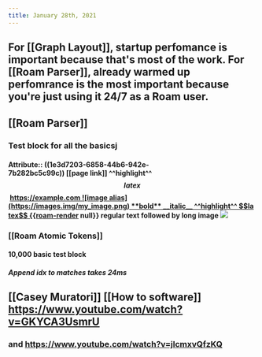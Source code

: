 ```yaml
---
title: January 28th, 2021
---
```


## For [[Graph Layout]], startup perfomance is important because that's most of the work. For [[Roam Parser]], already warmed up perfomrance is the most important because you're just using it 24/7 as a Roam user.

## [[Roam Parser]]
### Test block for all the basicsj
#### Attribute:: ((1e3d7203-6858-44b6-942e-7b282bc5c99c)) [[page link]] ^^highlight^^ $$latex$$ https://example.com ![image alias](https://images.img/my_image.png) **bold** __italic__ ^^highlight^^ $$latex$$ {{roam-render null}} regular text followed by long image ![](https://firebasestorage.googleapis.com/v0/b/firescript-577a2.appspot.com/o/imgs%2Fapp%2Fgraphminer%2FFl-tnQr6XJ?alt=media&token=9938544e-9053-416b-a662-1578efcc7a66)

### [[Roam Atomic Tokens]]
#### 10,000 basic test block
##### Append idx to matches takes 24ms

## [[Casey Muratori]] [[How to software]] https://www.youtube.com/watch?v=GKYCA3UsmrU
### and https://www.youtube.com/watch?v=jlcmxvQfzKQ

## 
